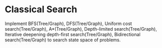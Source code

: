 # Classical Search

Implement BFS(Tree/Graph), DFS(Tree/Graph), Uniform cost search(Tree/Graph), A*(Tree/Graph), Depth-limited search(Tree/Graph), Iterative deepening depth-first search(Tree/Graph), Bidirectional search(Tree/Graph) to search state space of problems.
